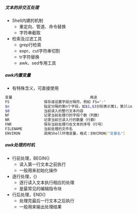 ##### 文本的非交互处理
+ Shell内建的机制
   - 重定向、管道、命令替换
   - 字符串截取
+ 检索及过滤工具
   - grep行检索
   - expr、cut字符串切割
   - tr字符替换
   - awk、sed专用工具
##### awk内置变量
+ 有特殊含义，可直接使用
``` bash
变量                                    用途
FS                保存或设置字段分隔符，例如 FS=":"
$n                指定分隔的第n个字段，如$1,$3分别表示第1，第3lie
$0                当前读入的整行文本内容
NF                记录当前处理行的字段个数（列数）
NR                记录当前已读入行的数量（行数）
FNR               保存当前处理行在文本的序号（行号）
FILENAME          当前处理的文件名
ENVIRON           调用Shell环境变量，格式：ENVIRON["变量名"]
```
##### awk处理的时机
+ 行前处理，BEGIN{}
    - 读入第一行文本之前执行
    - 一般用来初始化操作
+ 逐行处理，{}
    - 逐行读入文本执行相应的处理
    - 是最常见的编辑指令块
+ 行后处理，END{}
    - 处理完最后一行文本之后执行
    - 一般用来输出处理结果
